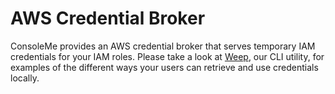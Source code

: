 # AWS Credential Broker

ConsoleMe provides an AWS credential broker that serves temporary IAM credentials for your IAM roles. Please take a look at [Weep](../../weep-cli/aws-credentials-in-the-cli-using-weep.md), our CLI utility, for examples of the different ways your users can retrieve and use credentials locally.
